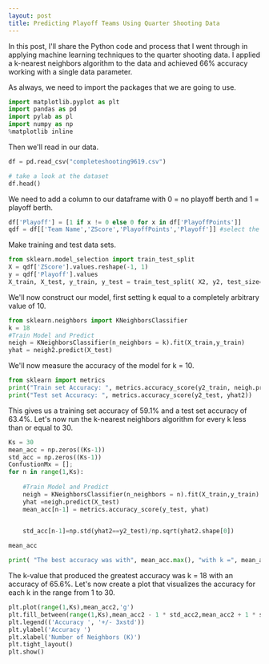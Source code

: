 ```yaml
---
layout: post
title: Predicting Playoff Teams Using Quarter Shooting Data
---
```


In this post, I'll share the Python code and process that I went through in applying machine learning techniques to the quarter shooting data. I applied a k-nearest neighbors algorithm to the data and achieved 66% accuracy working with a single data parameter.

As always, we need to import the packages that we are going to use.
```python
import matplotlib.pyplot as plt
import pandas as pd
import pylab as pl
import numpy as np
%matplotlib inline
```

Then we'll read in our data.
```python
df = pd.read_csv("completeshooting9619.csv")

# take a look at the dataset
df.head()
```
We need to add a column to our dataframe with 0 = no playoff berth and 1 = playoff berth.
```python
df['Playoff'] = [1 if x != 0 else 0 for x in df['PlayoffPoints']]
qdf = df[['Team Name','ZScore','PlayoffPoints','Playoff']] #select the features we want to look at
```
Make training and test data sets.
```python
from sklearn.model_selection import train_test_split
X = qdf['ZScore'].values.reshape(-1, 1)
y = qdf['Playoff'].values
X_train, X_test, y_train, y_test = train_test_split( X2, y2, test_size=0.2, random_state=4)
``` 
We'll now construct our model, first setting k equal to a completely arbitrary value of 10.
```python
from sklearn.neighbors import KNeighborsClassifier
k = 18
#Train Model and Predict  
neigh = KNeighborsClassifier(n_neighbors = k).fit(X_train,y_train)
yhat = neigh2.predict(X_test)
```

We'll now measure the accuracy of the model for k = 10.
```python
from sklearn import metrics
print("Train set Accuracy: ", metrics.accuracy_score(y2_train, neigh.predict(X2_train)))
print("Test set Accuracy: ", metrics.accuracy_score(y2_test, yhat2))
```

This gives us a training set accuracy of 59.1% and a test set accuracy of 63.4%. Let's now run the k-nearest neighbors algorithm for every k less than or equal to 30.
```python
Ks = 30
mean_acc = np.zeros((Ks-1))
std_acc = np.zeros((Ks-1))
ConfustionMx = [];
for n in range(1,Ks):
    
    #Train Model and Predict  
    neigh = KNeighborsClassifier(n_neighbors = n).fit(X_train,y_train)
    yhat =neigh.predict(X_test)
    mean_acc[n-1] = metrics.accuracy_score(y_test, yhat)

    
    std_acc[n-1]=np.std(yhat2==y2_test)/np.sqrt(yhat2.shape[0])

mean_acc

print( "The best accuracy was with", mean_acc.max(), "with k =", mean_acc.argmax()+1) 
```
The k-value that produced the greatest accuracy was k = 18 with an accuracy of 65.6%. Let's now create a plot that visualizes the accuracy for each k in the range from 1 to 30.
```python
plt.plot(range(1,Ks),mean_acc2,'g')
plt.fill_between(range(1,Ks),mean_acc2 - 1 * std_acc2,mean_acc2 + 1 * std_acc2, alpha=0.10)
plt.legend(('Accuracy ', '+/- 3xstd'))
plt.ylabel('Accuracy ')
plt.xlabel('Number of Neighbors (K)')
plt.tight_layout()
plt.show()
